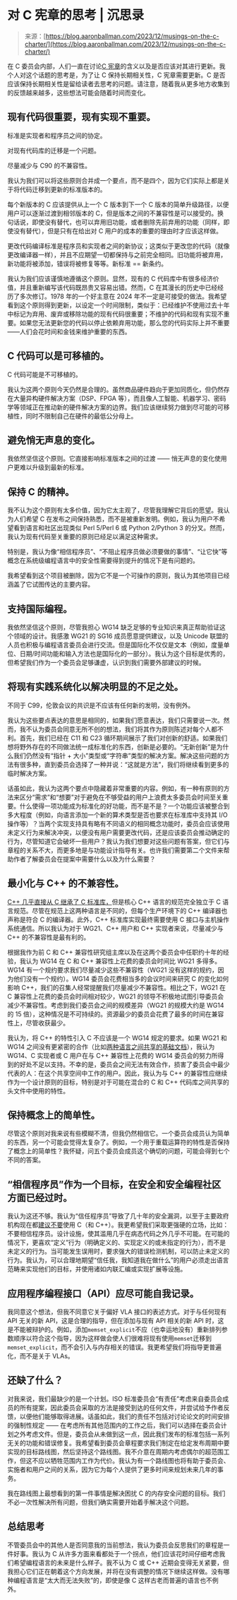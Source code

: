<!--yml

分类：未分类

日期：2024-05-27 14:27:08

-->

# 对 C 宪章的思考 | 沉思录

> 来源：[https://blog.aaronballman.com/2023/12/musings-on-the-c-charter/](https://blog.aaronballman.com/2023/12/musings-on-the-c-charter/)

在 C 委员会内部，人们一直在讨论[C 宪章](https://www.open-std.org/jtc1/sc22/wg14/www/docs/n2611.htm)的含义以及是否应该对其进行更新。我个人对这个话题的思考是，为了让 C 保持长期相关性，C 宪章需要更新。C 是否应该保持长期相关性是留给读者去思考的问题。请注意，随着我从更多地方收集到的反馈越来越多，这些想法可能会随着时间而变化。

## 现有代码很重要，现有实现不重要。

标准是实现者和程序员之间的协定。

对现有代码库的迁移是一个问题。

尽量减少与 C90 的不兼容性。

我认为我们可以将这些原则合并成一个要点，而不是四个，因为它们实际上都是关于将代码迁移到更新的标准版本的。

每个新版本的 C 应该提供从上一个 C 版本到下一个 C 版本的简单升级路径，以便用户可以逐渐过渡到相邻版本的 C，但是版本之间的不兼容性是可以接受的。换句话说，即使没有替代，也可以弃用旧功能，或者删除先前弃用的功能（同样，即使没有替代），但是只有在给出对 C 用户的成本的重要的理由时才应该这样做。

更改代码编译标准是程序员和实现者之间的新协议；这类似于更改您的代码（就像更改编译器一样），并且不应期望一切都保持与之前完全相同。旧功能将被弃用，新功能将被添加，错误将被修复等等。新标准 == 新条约。

我认为我们应该谨慎地遵循这个原则。显然，现有的 C 代码库中有很多经济价值，并且重新编写该代码既昂贵又容易出错。然而，C 在其漫长的历史中已经经历了多次修订。1978 年的一个好主意在 2024 年不一定是可接受的做法。我希望看到这个原则得到更新，以设定一个时间限制，类似于：已经维护不使用过去十年中标记为弃用、废弃或移除功能的现有代码很重要；不维护的代码和现有实现不重要。如果您无法更新您的代码以停止依赖弃用功能，那么您的代码实际上并不重要——人们会花时间和金钱来维护重要的东西。

## C 代码可以是可移植的。

C 代码可能是不可移植的。

我认为这两个原则今天仍然是合理的。虽然商品硬件趋向于更加同质化，但仍然存在大量异构硬件解决方案（DSP、FPGA 等），而且像人工智能、机器学习、密码学等领域正在推动新的硬件解决方案的边界。我们应该继续努力做到尽可能的可移植性，同时不限制自己在硬件的最低公分母上。

## 避免悄无声息的变化。

我依然坚信这个原则。它直接影响标准版本之间的过渡 —— 悄无声息的变化使用户更难以升级到最新的标准。

## 保持 C 的精神。

我不认为这个原则有太多价值，因为它太主观了，尽管我理解它背后的愿望。我认为人们希望 C 在发布之间保持熟悉，而不是被重新发明。例如，我认为用户不希望看到语言和社区出现类似 Perl 5/Perl 6 或 Python 2/Python 3 的分叉。然而，我认为现有代码至关重要的原则已经足以满足这种需求。

特别是，我认为像“相信程序员”、“不阻止程序员做必须要做的事情”、“让它快”等概念在系统级编程语言中的安全性需要得到提升的情况下是有问题的。

我希望看到这个项目被删除，因为它不是一个可操作的原则，我认为其他项目已经涵盖了它试图传达的主要内容。

## 支持国际编程。

我依然坚信这个原则，尽管我担心 WG14 缺乏足够的专业知识来真正帮助验证这个领域的设计。我感激 WG21 的 SG16 成员愿意提供建议，以及 Unicode 联盟的人员也积极与编程语言委员会进行交流。但是国际化不仅仅是文本（例如，度量单位、日期/时间功能和输入方法也是国际化的一部分）。我认为这个目标是优秀的，但希望我们作为一个委员会足够谦虚，认识到我们需要外部建议的时候。 

## 将现有实践系统化以解决明显的不足之处。

不同于 C99，伦敦会议的共识是不应该有任何新的发明，没有例外。

我认为这些要点表达的意思是相同的，如果我们愿意表达，我们只需要说一次。然而，我不认为委员会同意无所不创的想法，我们将其作为原则陈述对每个人都不利。首先，我们已经在 C11 和 C23 循环期间展示了我们对创新的舒适。如果我们想将野外存在的不同做法统一成标准化的东西，创新是必要的。“无新创新”是为什么我们仍然没有“指针 + 大小”类型或“字符串”类型的解决方案。解决这些问题的方法有很多种，直到委员会选择了一种并说：“这就是方法”，我们将继续看到更多的临时解决方案。

话虽如此，我认为这两个要点中隐藏着非常重要的内容。例如，有一种有原则的方法来区分“需求”和“想要”对于避免在不够受益的用户上浪费太多委员会时间至关重要。什么使得一项功能成为标准化的好功能，而不是不是？一个功能应该被整合到多大程度（例如，向语言添加一个新的算术类型是否也要求在标准库中支持其 I/O 操作等）？当两个实现支持具有略有不同语义的相同概念功能时，委员会应该使用未定义行为来解决冲突，以便没有用户需要更改代码，还是应该委员会推动确定的行为，尽管知道它会破坏一些用户？我认为我们想要对这些问题有答案，但它们与章程的关系不大，而更多地是与功能设计指导有关。也许我们需要第二个文件来帮助作者了解委员会在提案中需要什么以及为什么需要？

## 最小化与 C++ 的不兼容性。

[C++ 几乎直接从 C 继承了 C 标准库，](https://eel.is/c++draft/library.c#2)但是核心 C++ 语言的规范完全独立于 C 语言规范。尽管在规范上这两种语言是不同的，但每个生产环境下的 C++ 编译器也声称是符合 C 的编译器。此外，C++ 标准库实现最终需要使用 C 接口与主机操作系统通信。所以我认为对于 WG21、C++ 用户和 C++ 实现者来说，尽量减少与 C++ 的不兼容性是最有利的。

根据我作为前 C 和 C++ 兼容性研究组主席以及在这两个委员会中任职约十年的经验，我认为 WG14 在 C 和 C++ 兼容性上花费的委员会时间比 WG21 多得多。WG14 有一个规约要求我们尽量减少这些不兼容性（WG21 没有这样的规约，因为他们没有一个规约）。WG14 委员会花费相当多的会议时间来研究 C 的变化如何影响 C++，我们的召集人经常提醒我们尽量减少不兼容性。相比之下，WG21 在 C 兼容性上花费的委员会时间相对较少，WG21 的领导不积极地试图引导委员会减少不兼容性。考虑到我们委员会之间的规模差异（WG21 的规模大约是 WG14 的 15 倍），这种情况是不可持续的。资源最少的委员会花费了最多的时间在兼容性上，尽管收获最少。

我认为，将 C++ 的特性引入 C 不应该是一个 WG14 规定的要求。如果 WG21 和 WG14 之间没有更紧密的合作（比如[两种语言之间共享的基础文档](https://www.open-std.org/jtc1/sc22/wg14/www/docs/n2644.pdf)），我认为 WG14、C 实现者或 C 用户在与 C++ 兼容性上花费的 WG14 委员会的努力所得到的好处不足以支持。不幸的是，委员会之间无法有效合作，损害了委员会中最少代表的人：在这个共享空间中工作的用户。因此，我认为与 C++ 的兼容性应继续作为一个设计原则的目标，特别是对于可能在混合的 C 和 C++ 代码库之间共享的头文件中使用的特性。

## 保持概念上的简单性。

尽管这个原则对我来说有些模糊不清，但我仍然相信它。一个委员会成员认为简单的东西，另一个可能会觉得太复杂了。例如，一个用于重载运算符的特性是否保持了概念上的简单性？我怀疑，问五个委员会成员这个确切的问题，可能会得到七个不同的答案。

## “相信程序员”作为一个目标，在安全和安全编程社区方面已经过时。

我认为这还不够。我认为“信任程序员”导致了几十年的安全漏洞，以至于主要政府机构现在都[建议不要](https://media.defense.gov/2022/Nov/10/2003112742/-1/-1/0/CSI_SOFTWARE_MEMORY_SAFETY.PDF)使用 C（和 C++）。我更希望我们采取更强硬的立场，比如：不要相信程序员。设计设施，使其滥用几乎在病态代码之外几乎不可能。在可能的情况下，更喜欢“定义”行为（明确定义的、实现定义的或未指定的行为），而不是未定义的行为。当可能发生误用时，要求强大的错误检测机制，可以防止未定义的行为。我认为，可以合理地期望“信任我，我知道我在做什么”的用户必须走出语言范畴来实现他们的目标，并使用诸如内联汇编或实现扩展等设施。

## 应用程序编程接口（API）应尽可能自我记录。

我同意这个想法，但我不同意它关于偏好 VLA 接口的表述方式。对于与任何现有 API 无关的新 API，这是合理的指导，但在添加与现有 API 相关的新 API 时，这是不能被辩护的。例如，添加`memset_explicit`不应（也幸运地没有）重新排列参数顺序以符合这个指导，因为这样做会使人们很难将现有使用`memset`迁移到`memset_explicit`，而不会引入与内存相关的错误。我更希望我们将指导更普遍化，而不是关于 VLAs。

## 还缺了什么？

对我来说，我们最缺少的是一个计划。ISO 标准委员会“有责任”考虑来自委员会成员的所有提案，因此委员会采取的方法是接受到达的任何文件，并尝试给予作者反馈，以便他们能够取得进展。话虽如此，我们的责任不包括对讨论论文的时间安排的强制性规定 —— 在考虑所有其他范围内的工作之后，我们可以选择在委员会计划之外考虑文件。但是，委员会从未做到这一点，因此我们发布的标准包括一系列无关的功能和错误修复。我希望看到委员会章程要求我们制定在给定发布周期中要实现的目标路线图，然后坚持这个路线图。我不介意在周期内考虑偶尔的超范围工作，但这不应以牺牲范围内工作为代价。我认为有一个路线图也将有助于委员会、实施者和用户之间的关系，因为它为每个人提供了更多时间来规划未来几年的事务。

我在路线图上最想看到的第一件事情是解决困扰 C 的内存安全问题的目标。我们不必一次性解决所有问题，但我们确实需要开始着手解决这个问题。

## 总结思考

不管委员会中的其他人是否同意我的当前想法，我认为委员会反思我们的章程是一件好事。我认为 C 从许多方面来看都处于一个拐点，他们应该花时间仔细考虑我们希望编程语言的未来是什么样子。我不认为 C 或 C++ 近期会变得无关紧要，但我担心它们正在朝着这个方向发展，并将在没有调整的情况下继续这样做。没有哪种编程语言是“太大而无法失败”的，即使是像 C 这样古老而普遍的语言也不例外。
